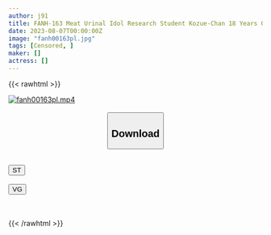 ```yaml
---
author: j91
title: FANH-163 Meat Urinal Idol Research Student Kozue-Chan 18 Years Old Slender Beautiful Girl’s Prickets Adult Cock Screwed Sexual Intercourse Close Contact With Unprotected Uterus Mouth Direct Sperm Injection Irresponsible C***d Making Creampie
date: 2023-08-07T00:00:00Z
image: "fanh00163pl.jpg"
tags: [Censored, ]
maker: []
actress: []
---
```



{{< rawhtml >}}

<div class="video" data-videoid="3WMKydObpxtdeag">
    <a href="javascript:;">
        <img src="https://my.j91.asia/posts/fanh00163pl/fanh00163pl.jpg" width="WIDTH" height="HEIGHT" alt="fanh00163pl.mp4" loading="lazy">
    </a>
</div>

<script type="text/javascript" src="https://j91.asia/asset/on-demand-st.js"></script>

<br>
  <link rel="stylesheet" href="https://j91.asia/asset/bs5.css">
  
  <center>
  <button class="btn btn-primary" type="button" data-bs-toggle="collapse" data-bs-target=".multi-collapse" aria-expanded="false" aria-controls="multiCollapseExample1 multiCollapseExample2"><h2>Download</h2></button></center>
</p>
<div class="row">
  <div class="col">
    <div class="collapse multi-collapse" id="multiCollapseExample1">
      <div class="card card-body">
	      	      <br>
<div class="buttons">  
<a href="https://streamtape.to/v/3WMKydObpxtdeag"><button class="btn-hover color-3"><i class="fa fa-download"></i> ST</button></a></div>
    </div>
  </div>
</div>
  <div class="col">
    <div class="collapse multi-collapse" id="multiCollapseExample2">
      <div class="card card-body">
	      <br>
<div class="buttons">
    <a href="https://vgembed.com/v/PKN4OworKbODLjb"><button class="btn-hover color-9"><i class="fa fa-download"></i> VG</button></a></div>
<br><br>
      </div>
    </div>
  </div>
</div>

{{< /rawhtml >}}